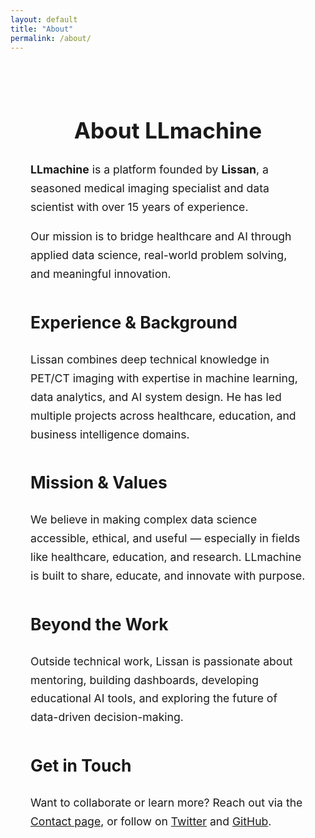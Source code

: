 ```yaml
---
layout: default
title: "About"
permalink: /about/
---
```


<style>
  .about-container {
    max-width: 800px;
    margin: 0 auto;
    padding: 2rem;
    line-height: 1.7;
    font-size: 1.1rem;
  }
  .about-heading {
    text-align: center;
    font-size: 2.2rem;
    margin-bottom: 1rem;
  }
  .about-section {
    margin-bottom: 2.5rem;
  }
  .cta-button {
    display: inline-block;
    padding: 0.6rem 1.2rem;
    background-color: #007BFF;
    color: white;
    border-radius: 6px;
    text-decoration: none;
    margin-top: 1rem;
  }
</style>

<div class="about-container">

  <h1 class="about-heading">About LLmachine</h1>

  <div class="about-section">
    <p><strong>LLmachine</strong> is a platform founded by <strong>Lissan</strong>, a seasoned medical imaging specialist and data scientist with over 15 years of experience.</p>
    <p>Our mission is to bridge healthcare and AI through applied data science, real-world problem solving, and meaningful innovation.</p>
  </div>

  <div class="about-section">
    <h2>Experience & Background</h2>
    <p>Lissan combines deep technical knowledge in PET/CT imaging with expertise in machine learning, data analytics, and AI system design. He has led multiple projects across healthcare, education, and business intelligence domains.</p>
  </div>

  <div class="about-section">
    <h2>Mission & Values</h2>
    <p>We believe in making complex data science accessible, ethical, and useful — especially in fields like healthcare, education, and research. LLmachine is built to share, educate, and innovate with purpose.</p>
  </div>

  <div class="about-section">
    <h2>Beyond the Work</h2>
    <p>Outside technical work, Lissan is passionate about mentoring, building dashboards, developing educational AI tools, and exploring the future of data-driven decision-making.</p>
  </div>

  <div class="about-section">
    <h2>Get in Touch</h2>
    <p>Want to collaborate or learn more? Reach out via the <a href="/contact/">Contact page</a>, or follow on <a href="https://twitter.com/SewLiben" target="_blank">Twitter</a> and <a href="https://github.com/DataForSolution" target="_blank">GitHub</a>.</p>
  </div>

</div>
